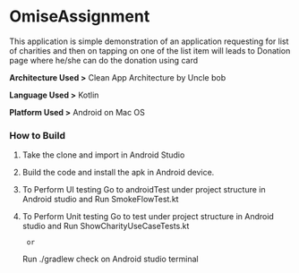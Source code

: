 # OmiseAssignment

This application is simple demonstration of an application requesting for list of charities and then on tapping on one of the list item will leads to Donation page where he/she can do the donation using card


**Architecture Used >** Clean App Architecture by Uncle bob

**Language Used >** Kotlin 

**Platform Used >** Android on Mac OS


### How to Build

1. Take the clone and import in Android Studio
2. Build the code and install the apk in Android device.
3. To Perform UI testing 
    Go to androidTest under project structure in Android studio and Run SmokeFlowTest.kt
4. To Perform Unit testing
    Go to test under project structure in Android studio and Run ShowCharityUseCaseTests.kt
    
        or
    
    Run ./gradlew check on Android studio terminal
 
